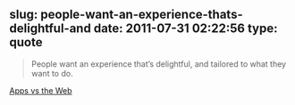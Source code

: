 slug: people-want-an-experience-thats-delightful-and
date: 2011-07-31 02:22:56
type: quote
---

> People want an experience that’s delightful, and tailored to what they want to do.

[Apps vs the Web](http://mattgemmell.com/2011/07/22/apps-vs-the-web?utm_source=feedburner&utm_medium=feed&utm_campaign=Feed%3A+mattgemmell%2Frss2+%28Matt+Legend+Gemmell+-+RSS2%29)
